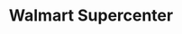 ---
title: "Walmart Supercenter"
url: /charleston/walmart-supercenter-folly-road/
shop: Supermarkt
---